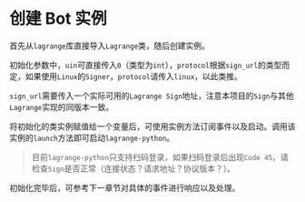 # 创建 Bot 实例

首先从`lagrange`库直接导入`Lagrange`类，随后创建实例。

初始化参数中，`uin`可直接传入`0`（类型为`int`），`protocol`根据`sign_url`的类型而定，如果使用`Linux`的`Signer`，`protocol`请传入`linux`，以此类推。

`sign_url`需要传入一个实际可用的`Lagrange Sign`地址，注意本项目的`Sign`与其他`Lagrange`实现的同版本一致。

将初始化的类实例赋值给一个变量后，可使用实例方法订阅事件以及启动。调用该实例的`launch`方法即可启动`lagrange-python`。

> 目前`lagrange-python`只支持扫码登录，如果扫码登录后出现`Code 45`，请检查`Sign`是否正常（连接状态？请求地址？协议版本？）。

初始化完毕后，可参考下一章节对具体的事件进行响应以及处理。